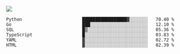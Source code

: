 ![](https://github-profile-summary-cards.vercel.app/api/cards/profile-details?username=igtm&theme=dracula)
<!--START_SECTION:waka-->

```text
Python                       █████████████████▓░░░░░░░   70.40 %
Go                           ███░░░░░░░░░░░░░░░░░░░░░░   12.10 %
SQL                          █▒░░░░░░░░░░░░░░░░░░░░░░░   05.36 %
TypeScript                   █░░░░░░░░░░░░░░░░░░░░░░░░   03.83 %
YAML                         ▓░░░░░░░░░░░░░░░░░░░░░░░░   02.72 %
HTML                         ▓░░░░░░░░░░░░░░░░░░░░░░░░   02.39 %
```

<!--END_SECTION:waka-->
